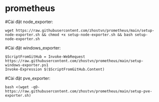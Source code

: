 # prometheus
#Cài đặt node_exporter:  
~~~
wget https://raw.githubusercontent.com/zhostvn/prometheus/main/setup-node-exporter.sh && chmod +x setup-node-exporter.sh && bash setup-node-exporter.sh
~~~
#Cài đặt windows_exporter: 
~~~
$ScriptFromGitHub = Invoke-WebRequest https://raw.githubusercontent.com/zhostvn/prometheus/main/setup-windows-exporter.ps1
Invoke-Expression $($ScriptFromGitHub.Content)
~~~
#Cài đặt pve_exporter: 
~~~
bash <(wget -qO- https://raw.githubusercontent.com/zhostvn/prometheus/main/setup-pve-exporter.sh)
~~~
